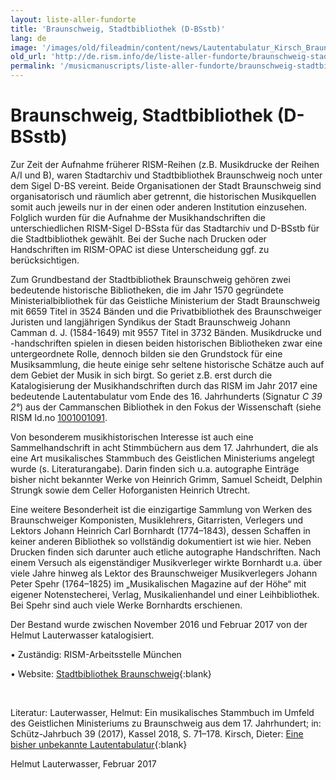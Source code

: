```yaml
---
layout: liste-aller-fundorte
title: 'Braunschweig, Stadtbibliothek (D-BSstb)'
lang: de
image: '/images/old/fileadmin/content/news/Lautentabulatur_Kirsch_Braunschweig04.jpg'
old_url: 'http://de.rism.info/de/liste-aller-fundorte/braunschweig-stadtbibliothek.html'
permalink: '/musicmanuscripts/liste-aller-fundorte/braunschweig-stadtbibliothek.html'
---
```



# Braunschweig, Stadtbibliothek (D-BSstb)


Zur Zeit der Aufnahme früherer RISM-Reihen (z.B. Musikdrucke der Reihen A/I und B), waren Stadtarchiv und Stadtbibliothek Braunschweig noch unter dem Sigel D-BS vereint. Beide Organisationen der Stadt Braunschweig sind organisatorisch und räumlich aber getrennt, die historischen Musikquellen somit auch jeweils nur in der einen oder anderen Institution einzusehen. Folglich wurden für die Aufnahme der Musikhandschriften die unterschiedlichen RISM-Sigel D-BSsta für das Stadtarchiv und D-BSstb für die Stadtbibliothek gewählt. Bei der Suche nach Drucken oder Handschriften im RISM-OPAC ist diese Unterscheidung ggf. zu berücksichtigen.

Zum Grundbestand der Stadtbibliothek Braunschweig gehören zwei bedeutende historische Bibliotheken, die im Jahr 1570 gegründete Ministerialbibliothek für das Geistliche Ministerium der Stadt Braunschweig mit 6659 Titel in 3524 Bänden und die Privatbibliothek des Braunschweiger Juristen und langjährigen Syndikus der Stadt Braunschweig Johann Camman d. J. (1584-1649) mit 9557 Titel in 3732 Bänden. Musikdrucke und -handschriften spielen in diesen beiden historischen Bibliotheken zwar eine untergeordnete Rolle, dennoch bilden sie den Grundstock für eine Musiksammlung, die heute einige sehr seltene historische Schätze auch auf dem Gebiet der Musik in sich birgt. So geriet z.B. erst durch die Katalogisierung der Musikhandschriften durch das RISM im Jahr 2017 eine bedeutende Lautentabulatur vom Ende des 16. Jahrhunderts (Signatur _C 39 2°_) aus der Cammanschen Bibliothek in den Fokus der Wissenschaft (siehe RISM Id.no [1001001091](https://opac.rism.info/search?id=1001001091 "Opens external link in new window").

Von besonderem musikhistorischen Interesse ist auch eine Sammelhandschrift in acht Stimmbüchern aus dem 17. Jahrhundert, die als eine Art musikalisches Stammbuch des Geistlichen Ministeriums angelegt wurde (s. Literaturangabe). Darin finden sich u.a. autographe Einträge bisher nicht bekannter Werke von Heinrich Grimm, Samuel Scheidt, Delphin Strungk sowie dem Celler Hoforganisten Heinrich Utrecht.

Eine weitere Besonderheit ist die einzigartige Sammlung von Werken des Braunschweiger Komponisten, Musiklehrers, Gitarristen, Verlegers und Lektors Johann Heinrich Carl Bornhardt (1774–1843), dessen Schaffen in keiner anderen Bibliothek so vollständig dokumentiert ist wie hier. Neben Drucken finden sich darunter auch etliche autographe Handschriften. Nach einem Versuch als eigenständiger Musikverleger wirkte Bornhardt u.a. über viele Jahre hinweg als Lektor des Braunschweiger Musikverlegers Johann Peter Spehr (1764–1825) im „Musikalischen Magazine auf der Höhe“ mit eigener Notenstecherei, Verlag, Musikalienhandel und einer Leihbibliothek. Bei Spehr sind auch viele Werke Bornhardts erschienen.

Der Bestand wurde zwischen November 2016 und Februar 2017 von der Helmut Lauterwasser katalogisiert. 

• Zuständig: RISM-Arbeitsstelle München

• Website: [Stadtbibliothek Braunschweig](http://www.braunschweig.de/kultur/bibliotheken_archive/stadtbibliothek/ "Opens external link in new window"){:blank}

&nbsp;

Literatur:
Lauterwasser, Helmut: Ein musikalisches Stammbuch im Umfeld des Geistlichen Ministeriums zu Braunschweig aus dem 17. Jahrhundert; in: Schütz-Jahrbuch 39 (2017), Kassel 2018, S. 71–178.
Kirsch, Dieter: [Eine bisher unbekannte Lautentabulatur](https://rism.info/de/rediscovered/2017/01/27/a-previously-unknown-lute-tablature.html "Opens external link in new window"){:blank}


Helmut Lauterwasser, Februar 2017


